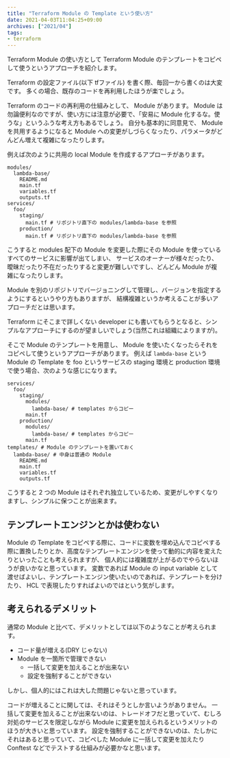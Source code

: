 ```yaml
---
title: "Terraform Module の Template という使い方"
date: 2021-04-03T11:04:25+09:00
archives: ["2021/04"]
tags:
- terraform
---
```


Terraform Module の使い方として Terraform Module のテンプレートをコピペして使うというアプローチを紹介します。

Terraform の設定ファイル(以下 tfファイル) を書く際、毎回一から書くのは大変です。
多くの場合、既存のコードを再利用したほうが楽でしょう。

Terraform のコードの再利用の仕組みとして、 Module があります。
Module は勿論便利なのですが、使い方には注意が必要で、「安易に Module 化するな。使うな」というふうな考え方もあるでしょう。
自分も基本的に同意見で、 Module を共用するようになると Module への変更がしづらくなったり、パラメータがどんどん増えて複雑になったりします。

例えば次のように共用の local Module を作成するアプローチがあります。

```
modules/
  lambda-base/
    README.md
    main.tf
    variables.tf
    outputs.tf
services/
  foo/
    staging/
      main.tf # リポジトリ直下の modules/lambda-base を参照
    production/
      main.tf # リポジトリ直下の modules/lambda-base を参照
```

こうすると modules 配下の Module を変更した際にその Module を使っているすべてのサービスに影響が出てしまい、
サービスのオーナーが様々だったり、曖昧だったり不在だったりすると変更が難しいですし、どんどん Module が複雑になったりします。

Module を別のリポジトリでバージョニングして管理し、バージョンを指定するようにするというやり方もありますが、
結構複雑というか考えることが多いアプローチだとは思います。

Terraform にそこまで詳しくない developer にも書いてもらうとなると、シンプルなアプローチにするのが望ましいでしょう(当然これは組織によりますが)。

そこで Module のテンプレートを用意し、 Module を使いたくなったらそれをコピペして使うというアプローチがあります。
例えば `lambda-base` という Module の Template を foo というサービスの staging 環境と production 環境で使う場合、次のような感じになります。

```
services/
  foo/
    staging/
      modules/
        lambda-base/ # templates からコピー
      main.tf
    production/
      modules/
        lambda-base/ # templates からコピー
      main.tf
templates/ # Module のテンプレートを置いておく
  lambda-base/ # 中身は普通の Module
    README.md
    main.tf
    variables.tf
    outputs.tf
```

こうすると 2 つの Module はそれぞれ独立しているため、変更がしやすくなりますし、シンプルに保つことが出来ます。

## テンプレートエンジンとかは使わない

Module の Template をコピペする際に、コードに変数を埋め込んでコピペする際に置換したりとか、高度なテンプレートエンジンを使って動的に内容を変えたりといったことも考えられますが、
個人的には複雑度が上がるのでやらないほうが良いかなと思っています。
変数であれば Module の input variable として渡せばよいし、テンプレートエンジン使いたいのであれば、テンプレートを分けたり、 HCL で表現したりすればよいのではという気がします。

## 考えられるデメリット

通常の Module と比べて、デメリットとしては以下のようなことが考えられます。

* コード量が増える(DRY じゃない)
* Module を一箇所で管理できない
  * 一括して変更を加えることが出来ない
  * 設定を強制することができない

しかし、個人的にはこれは大した問題じゃないと思っています。

コードが増えることに関しては、それはそうとしか言いようがありません。
一括して変更を加えることが出来ないのは、トレードオフだと思っていて、むしろ対処のサービスを限定しながら Module に変更を加えられるというメリットのほうが大きいと思っています。
設定を強制することができないのは、たしかにそれはあると思っていて、コピペした Module に一括して変更を加えたり Conftest などでテストする仕組みが必要かなと思います。
